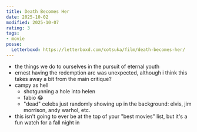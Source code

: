 ```yaml
---
title: Death Becomes Her
date: 2025-10-02
modified: 2025-10-07
rating: 3
tags:
- movie
posse:
  Letterboxd: https://letterboxd.com/cotsuka/film/death-becomes-her/
---
```


- the things we do to ourselves in the pursuit of eternal youth
- ernest having the redemption arc was unexpected, although i think this takes away a bit from the main critique?
- campy as hell
  - shotgunning a hole into helen
  - fabio 😂
  - "dead" celebs just randomly showing up in the background: elvis, jim morrison, andy warhol, etc.
- this isn't going to ever be at the top of your "best movies" list, but it's a fun watch for a fall night in